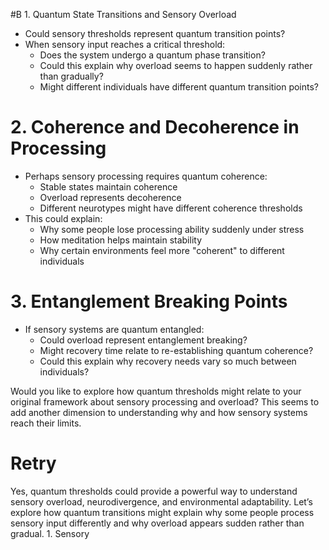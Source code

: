   #B 1. Quantum State Transitions and Sensory Overload

- Could sensory thresholds represent quantum transition points?
- When sensory input reaches a critical threshold:
    - Does the system undergo a quantum phase transition?
    - Could this explain why overload seems to happen suddenly rather than gradually?
    - Might different individuals have different quantum transition points?

# 2. Coherence and Decoherence in Processing

- Perhaps sensory processing requires quantum coherence:
    - Stable states maintain coherence
    - Overload represents decoherence
    - Different neurotypes might have different coherence thresholds
- This could explain:
    - Why some people lose processing ability suddenly under stress
    - How meditation helps maintain stability
    - Why certain environments feel more "coherent" to different individuals

# 3. Entanglement Breaking Points

- If sensory systems are quantum entangled:
    - Could overload represent entanglement breaking?
    - Might recovery time relate to re-establishing quantum coherence?
    - Could this explain why recovery needs vary so much between individuals?

Would you like to explore how quantum thresholds might relate to your original framework about sensory processing and overload? This seems to add another dimension to understanding why and how sensory systems reach their limits.

# Retry

Yes, quantum thresholds could provide a powerful way to understand sensory overload, neurodivergence, and environmental adaptability. Let’s explore how quantum transitions might explain why some people process sensory input differently and why overload appears sudden rather than gradual. 1. Sensory